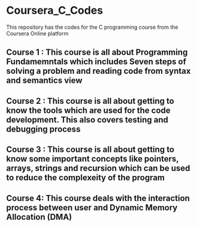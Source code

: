 # Coursera_C_Codes
This repository has the codes for the C programming course from the Coursera Online platform

## Course 1 : This course is all about Programming Fundamemntals which includes Seven steps of solving a problem and reading code from syntax and semantics view
## Course 2 : This course is all about getting to know the tools which are used for the code development. This also covers testing and debugging process
## Course 3 : This course is all about getting to know some important concepts like pointers, arrays, strings and recursion which can be used to reduce the complexeity of the program
## Course 4:  This course deals with the interaction process between user and Dynamic Memory Allocation (DMA)
